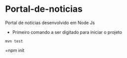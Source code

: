 # Portal-de-noticias
Portal de notícias desenvolvido em Node Js

- Primeiro comando a ser digitado para iniciar o projeto
```
mvn test
```
=npm init
